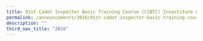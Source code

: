 ```yaml
---
title: 91st Cadet Inspector Basic Training Course (CIBTC) Investiture Ceremony
permalink: /announcements/2016/91st-cadet-inspector-basic-training-course-cibtc-investiture-ceremony/
description: ""
third_nav_title: "2016"
---
```


